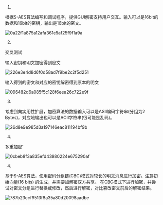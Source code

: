 1.

根据S-AES算法编写和调试程序，提供GUI解密支持用户交互。输入可以是16bit的数据和16bit的密钥，输出是16bit的密文。

![0a22f1a875a12afa361e5af25f9f1a9a](https://github.com/user-attachments/assets/8783338f-4c6f-472a-97fa-f8e764127c6b)

2.

交叉测试

输入密钥和明文加密得到密文

![226e3e4d8d6f0d58ad7f9be2c2f5d251](https://github.com/user-attachments/assets/21e6039c-70d5-46b3-b5c9-1c2d54468b61)

输入得到的密文和对应的密钥解密得到原本的明文

![096482d6a085f5c128f6eea26c722e9f](https://github.com/user-attachments/assets/78055415-85f2-47c7-a101-b1775988b10e)

3.

考虑到向实用性扩展，加密算法的数据输入可以是ASII编码字符串(分组为2 Bytes)，对应地输出也可以是ACII字符串(很可能是乱码)。

![26d8e9e985d3a197146eac811194bf9b](https://github.com/user-attachments/assets/6ac4e058-1606-40c5-80b1-959889806ced)


4.

多重加密'

![0cbeb8f3a835efd43980224e675290af](https://github.com/user-attachments/assets/d37cbcc9-2902-4bfc-990f-196d6711d5a5)


4.

基于S-AES算法，使用密码分组链(CBC)模式对较长的明文消息进行加密。注意初始向量(16 bits) 的生成，并需要加解密双方共享。
在CBC模式下进行加密，并尝试对密文分组进行替换或修改，然后进行解密，对比篡改密文前后的解密结果。


![787b23ccf9513f8a35a80d20098aadbe](https://github.com/user-attachments/assets/3aef3043-c891-4c7f-975f-5edf083cd283)


